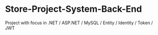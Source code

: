 # Store-Project-System-Back-End

Project with focus in .NET / ASP.NET / MySQL / Entity / Identity / Token / JWT
